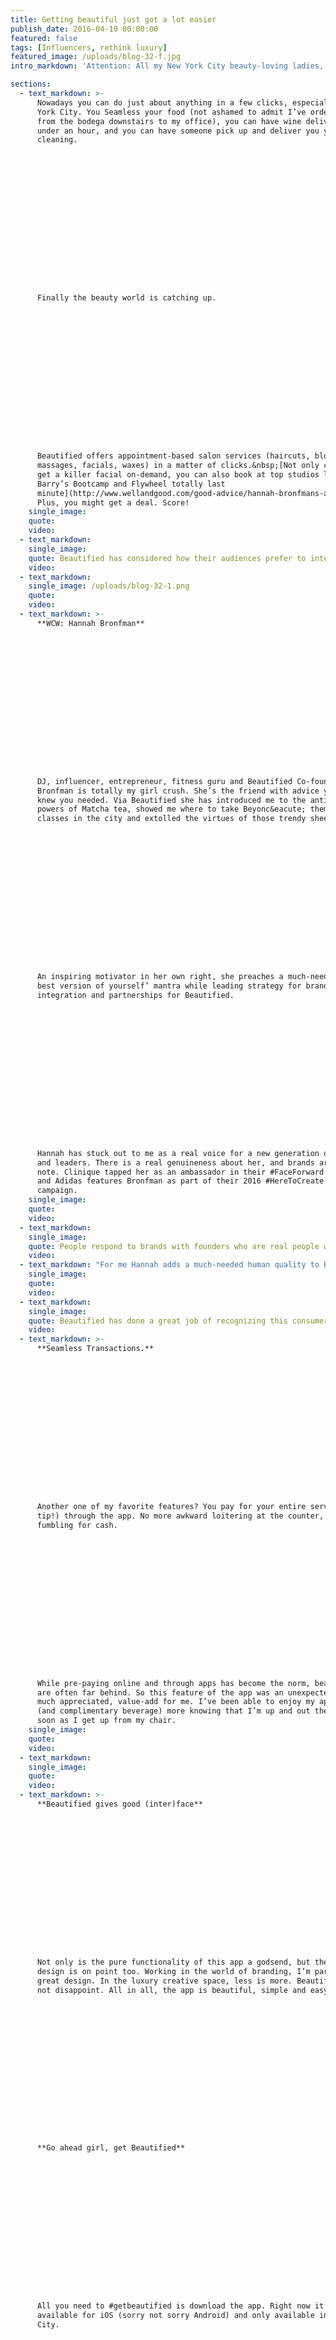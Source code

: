 ```yaml
---
title: Getting beautiful just got a lot easier
publish_date: 2016-04-10 00:00:00
featured: false
tags: [Influencers, rethink luxury]
featured_image: /uploads/blog-32-f.jpg
intro_markdown: 'Attention: All my New York City beauty-loving ladies, this one’s for you. Meet&nbsp;[Beautified](https://www.getbeautified.com/), an app that lets you find and book same day beauty services.​'

sections:
  - text_markdown: >-
      Nowadays you can do just about anything in a few clicks, especially in New
      York City. You Seamless your food (not ashamed to admit I’ve ordered coffee
      from the bodega downstairs to my office), you can have wine delivered in
      under an hour, and you can have someone pick up and deliver you your dry
      cleaning.

















      Finally the beauty world is catching up.

















      Beautified offers appointment-based salon services (haircuts, blowouts,
      massages, facials, waxes) in a matter of clicks.&nbsp;[Not only can you can
      get a killer facial on-demand, you can also book at top studios like
      Barry’s Bootcamp and Flywheel totally last
      minute](http://www.wellandgood.com/good-advice/hannah-bronfmans-app-now-makes-booking-workouts-and-waxes-super-easy/).
      Plus, you might get a deal. Score!​
    single_image:
    quote:
    video:
  - text_markdown:
    single_image:
    quote: Beautified has considered how their audiences prefer to interact (how do you even call a landline?) and provided the technology to do just that.
    video:
  - text_markdown:
    single_image: /uploads/blog-32-1.png
    quote:
    video:
  - text_markdown: >-
      **WCW: Hannah Bronfman**

















      DJ, influencer, entrepreneur, fitness guru and Beautified Co-founder Hannah
      Bronfman is totally my girl crush. She’s the friend with advice you never
      knew you needed. Via Beautified she has introduced me to the antioxidant
      powers of Matcha tea, showed me where to take Beyonc&eacute; themed dance
      classes in the city and extolled the virtues of those trendy sheet masks.

















      An inspiring motivator in her own right, she preaches a much-needed ‘be the
      best version of yourself’ mantra while leading strategy for brand
      integration and partnerships for Beautified.

















      Hannah has stuck out to me as a real voice for a new generation of creators
      and leaders. There is a real genuineness about her, and brands are taking
      note. Clinique tapped her as an ambassador in their #FaceForward campaign
      and Adidas features Bronfman as part of their 2016 #HereToCreate
      campaign.​
    single_image:
    quote:
    video:
  - text_markdown:
    single_image:
    quote: People respond to brands with founders who are real people with compelling stories.
    video:
  - text_markdown: "For me Hannah adds a much-needed human quality to Beautified’s stellar product offering.\n\n**Haircuts you can actually trust&nbsp;**\n\nTHIS is where Beautified really adds value. Does this scenario sound familiar? \"Okay, you’re all done!\" \"Wow! I love it..\" \\*Panic, cries, calls best friend, runs home and fixes weird new hair style and part.\\*\n\nBad haircuts, be gone. You can rest assured that any stylist and salon you visit is top quality. You’re only served salons that \"an insider, editor or an influencer has visited.\" You don’t have to take your chances with Yelp, or the eyebrow place on the corner. Consumers, myself included, expect a certain level of transparency, service and reliability from brands. Service-based beauty brands, like Glamsquad, Priv, and Beautified, are no different.​"
    single_image:
    quote:
    video:
  - text_markdown:
    single_image:
    quote: Beautified has done a great job of recognizing this consumer behavior and acting accordingly.
    video:
  - text_markdown: >-
      **Seamless Transactions.**

















      Another one of my favorite features? You pay for your entire service (and
      tip!) through the app. No more awkward loitering at the counter, no more
      fumbling for cash.

















      While pre-paying online and through apps has become the norm, beauty salons
      are often far behind. So this feature of the app was an unexpected, and
      much appreciated, value-add for me. I’ve been able to enjoy my appointments
      (and complimentary beverage) more knowing that I’m up and out the door as
      soon as I get up from my chair.​
    single_image:
    quote:
    video:
  - text_markdown:
    single_image:
    quote:
    video:
  - text_markdown: >-
      **Beautified gives good (inter)face**

















      Not only is the pure functionality of this app a godsend, but the interface
      design is on point too. Working in the world of branding, I’m partial to
      great design. In the luxury creative space, less is more. Beautified does
      not disappoint. All in all, the app is beautiful, simple and easy-to-use.

















      **Go ahead girl, get Beautified**

















      All you need to #getbeautified is download the app. Right now it’s only
      available for iOS (sorry not sorry Android) and only available in New York
      City.

















      Warning: Beautified is highly addictive. Weekly massages, blowouts and
      workouts have been known to occur. Beautified may also cause euphoria and
      increased spending. Users are advised to exercise caution when walking
      around SoHo post-haircut as you may feel more fabulous than usual.​
    single_image:
    quote:
    video:
contact_tagline: "Let's start a conversation about luxury."
---
```



